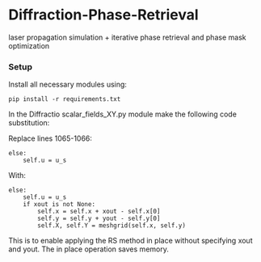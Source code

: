 # Diffraction-Phase-Retrieval
laser propagation simulation + iterative phase retrieval and phase mask optimization

### Setup
Install all necessary modules using:

    pip install -r requirements.txt

In the Diffractio scalar_fields_XY.py module make the following code substitution:

Replace lines 1065-1066:

    else:
        self.u = u_s

With:

    else:
        self.u = u_s
        if xout is not None:
            self.x = self.x + xout - self.x[0]
            self.y = self.y + yout - self.y[0]
            self.X, self.Y = meshgrid(self.x, self.y)

This is to enable applying the RS method in place without specifying xout and yout. The in place operation saves memory.